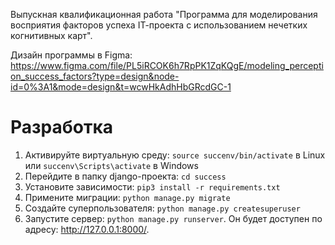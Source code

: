Выпускная квалификационная работа "Программа для моделирования восприятия факторов успеха IТ-проекта с использованием нечетких когнитивных карт".

Дизайн программы в Figma: https://www.figma.com/file/PL5iRCOK6h7RpPK1ZqKQgE/modeling_perception_success_factors?type=design&node-id=0%3A1&mode=design&t=wcwHkAdhHbGRcdGC-1

# Разработка
1. Активируйте виртуальную среду: `source succenv/bin/activate` в Linux или `succenv\Scripts\activate` в Windows
2. Перейдите в папку django-проекта: `cd success`
3. Установите зависимости: `pip3 install -r requirements.txt`
4. Примените миграции: `python manage.py migrate`
5. Создайте суперпользователя: `python manage.py createsuperuser`
6. Запустите сервер: `python manage.py runserver`. Он будет доступен по адресу: http://127.0.0.1:8000/.